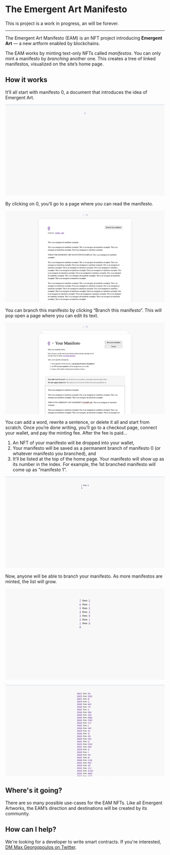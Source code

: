 # The Emergent Art Manifesto

This is project is a work in progress, an will be forever.

---

The Emergent Art Manifesto (EAM) is an NFT project introducing **Emergent Art** — a new artform enabled by blockchains. 

The EAM works by minting text-only NFTs called *manifestos*. You can only mint a manifesto by *branching* another one. This creates a tree of linked manifestos, visualized on the site’s home page. 

## How it works

It’ll all start with manifesto 0, a document that introduces the idea of Emergent Art.

![Initial index page](/images/index0.png)

By clicking on 0, you’ll go to a page where you can read the manifesto.

![Showing manifesto 0](/images/show.png)

You can branch this manifesto by clicking “Branch this manifesto”. This will pop open a page where you can edit its text.

![Showing edit screen for manifesto 0](/images/edit.png)

You can add a word, rewrite a sentence, or delete it all and start from scratch. Once you’re done writing, you’ll go to a checkout page, connect your wallet, and pay the minting fee. After the fee is paid…

1. An NFT of your manifesto will be dropped into your wallet,
2. Your manifesto will be saved as a permanent branch of manifesto 0 (or whatever manifesto you branched), and
3. It’ll be listed at the top of the home page. Your manifesto will show up as its number in the index. For example, the 1st branched manifesto will come up as “manifesto 1”.

![Showing edit screen for manifesto 0](/images/index1.png)

Now, anyone will be able to branch your manifesto. As more manifestos are minted, the list will grow.

![Showing edit screen for manifesto 0](/images/index2.png)

![Showing edit screen for manifesto 0](/images/index3.png)

## Where's it going?

There are so many possible use-cases for the EAM NFTs. Like all Emergent Artworks, the EAM’s direction and destinations will be created by its community. 

## How can I help?

We're looking for a developer to write smart contracts. If you're interested, [DM Max Georgopoulos on Twitter](https://twitter.com/maxoulos).

